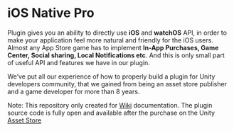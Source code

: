 # iOS Native Pro
Plugin gives you an ability to directly use **iOS** and **watchOS** API, in order to make your application feel more natural and friendly for the iOS users. Almost any App Store game has to implement **In-App Purchases, Game Center, Social sharing, Local Notifications etc**. And this is only small part of useful API and features we have in our plugin.

We’ve put all our experience of how to properly build a plugin for Unity developers community, that we gained from being an asset store publisher and a game developer for more than 8 years.

Note: This repository only created for [Wiki](https://github.com/StansAssets/com.stansassets.ios-native/wiki) documentation. The plugin source code is fully open and available after the purchase on the Unity [Asset Store](https://assetstore.unity.com/packages/tools/integration/ios-native-pro-119175)

